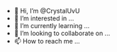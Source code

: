 - 👋 Hi, I’m @CrystalUvU
- 👀 I’m interested in ...
- 🌱 I’m currently learning ...
- 💞️ I’m looking to collaborate on ...
- 📫 How to reach me ...

<!---
CrystalUvU/CrystalUvU is a ✨ special ✨ repository because its `README.md` (this file) appears on your GitHub profile.
You can click the Preview link to take a look at your changes.
--->
